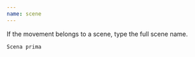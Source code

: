 ```yaml
---
name: scene
---
```

If the movement belongs to a scene, type the full scene name.

```
Scena prima
```
